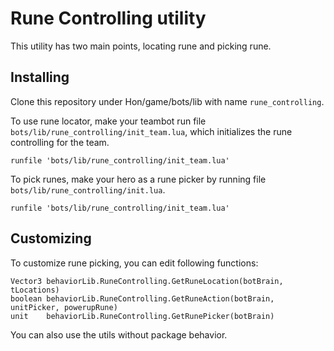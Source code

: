 # Rune Controlling utility

This utility has two main points, locating rune and picking rune.

## Installing

Clone this repository under Hon/game/bots/lib with name ```rune_controlling```.

To use rune locator, make your teambot run file ```bots/lib/rune_controlling/init_team.lua```, which initializes the rune controlling for the team.

    runfile 'bots/lib/rune_controlling/init_team.lua'

To pick runes, make your hero as a rune picker by running file ```bots/lib/rune_controlling/init.lua```.

    runfile 'bots/lib/rune_controlling/init_team.lua'

## Customizing

To customize rune picking, you can edit following functions:

    Vector3 behaviorLib.RuneControlling.GetRuneLocation(botBrain, tLocations)
    boolean behaviorLib.RuneControlling.GetRuneAction(botBrain, unitPicker, powerupRune)
    unit    behaviorLib.RuneControlling.GetRunePicker(botBrain)

You can also use the utils without package behavior.
